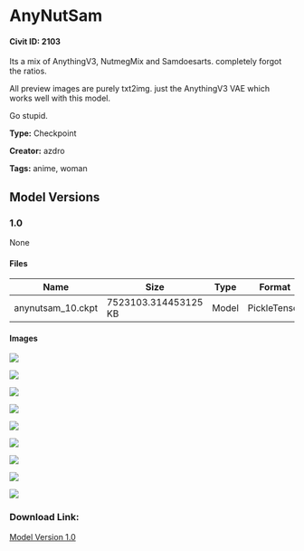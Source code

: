 # AnyNutSam

#### Civit ID: 2103

<p>Its a mix of AnythingV3, NutmegMix and Samdoesarts. completely forgot the ratios. </p><p>All preview images are purely txt2img. just the AnythingV3 VAE which works well with this model.</p><p>Go stupid.</p>

**Type:** Checkpoint

**Creator:** azdro

**Tags:** anime, woman

## Model Versions

### 1.0

None

#### Files

| Name | Size | Type | Format | Download Url | AutoV1 | AutoV2 | SHA256 | CRC32 | BLAKE3 |
| --- | --- | --- | --- | --- | --- | --- | --- | --- | --- |
| anynutsam_10.ckpt | 7523103.314453125 KB | Model | PickleTensor | https://civitai.com/api/download/models/2250 | 2308680B | 6489579467 | 6489579467033D3A7B4426C67EDE1D7FDAD9157EC58BE78BA40A2CB98D79D3E6 | F276B32E | 9A91267654DC3D696C03CD0F77557645588BF0EB199F4B93560151A1E6D42A81 |

#### Images

<p><img src="https://image.civitai.com/xG1nkqKTMzGDvpLrqFT7WA/338a5db1-81cf-43dd-be34-b28f5e482000/width=450/53691.jpeg" /></p>

<p><img src="https://image.civitai.com/xG1nkqKTMzGDvpLrqFT7WA/123d31aa-e1d6-4854-8261-34286de7b600/width=450/53689.jpeg" /></p>

<p><img src="https://image.civitai.com/xG1nkqKTMzGDvpLrqFT7WA/1d630739-f2b4-4602-ae5f-aca788aa1d00/width=450/53690.jpeg" /></p>

<p><img src="https://image.civitai.com/xG1nkqKTMzGDvpLrqFT7WA/b294ef56-7336-4a88-f3b5-f888263ac300/width=450/53685.jpeg" /></p>

<p><img src="https://image.civitai.com/xG1nkqKTMzGDvpLrqFT7WA/440617c1-3595-498a-2bb7-cdaeb6ea4000/width=450/17111.jpeg" /></p>

<p><img src="https://image.civitai.com/xG1nkqKTMzGDvpLrqFT7WA/60949421-99bc-4822-c8c2-6dbbf0f03f00/width=450/53684.jpeg" /></p>

<p><img src="https://image.civitai.com/xG1nkqKTMzGDvpLrqFT7WA/bbb39c7c-eee5-493b-d889-9e3023f0c200/width=450/53688.jpeg" /></p>

<p><img src="https://image.civitai.com/xG1nkqKTMzGDvpLrqFT7WA/ce3e4adf-e319-4eda-7cce-7924f68e5300/width=450/53687.jpeg" /></p>

<p><img src="https://image.civitai.com/xG1nkqKTMzGDvpLrqFT7WA/e8304644-5381-4838-2f5f-39d34a44be00/width=450/53686.jpeg" /></p>

### Download Link:

[Model Version 1.0](https://civitai.com/api/download/models/2250)

